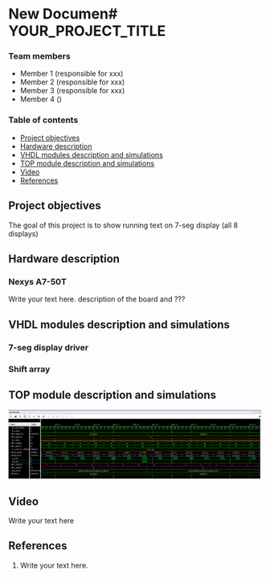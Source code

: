 # New Documen# YOUR_PROJECT_TITLE

### Team members

* Member 1 (responsible for xxx)
* Member 2 (responsible for xxx)
* Member 3 (responsible for xxx)
* Member 4 ()

### Table of contents

* [Project objectives](#objectives)
* [Hardware description](#hardware)
* [VHDL modules description and simulations](#modules)
* [TOP module description and simulations](#top)
* [Video](#video)
* [References](#references)

<a name="objectives"></a>

## Project objectives
The goal of this project is to show running text on 7-seg display (all 8 displays)


<a name="hardware"></a>

## Hardware description
### Nexys A7-50T

Write your text here.
description of the board and ???

<a name="modules"></a>

## VHDL modules description and simulations
### 7-seg display driver

### Shift array




<a name="top"></a>

## TOP module description and simulations

![your figure](images/main_simulation.PNG)


<a name="video"></a>

## Video

Write your text here

<a name="references"></a>

## References

1. Write your text here.
